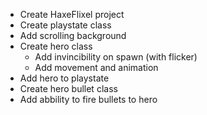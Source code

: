 - Create HaxeFlixel project
- Create playstate class
- Add scrolling background
- Create hero class
  - Add invincibility on spawn (with flicker)
  - Add movement and animation
- Add hero to playstate
- Create hero bullet class
- Add abbility to fire bullets to hero
